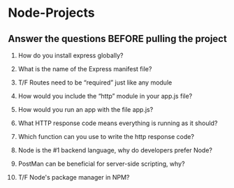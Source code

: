 # Node-Projects

## Answer the questions BEFORE pulling the project 

1. How do you install express globally? 

2. What is the name of the Express manifest file?

3. T/F Routes need to be “required” just like any module

4. How would you include the “http” module in your app.js file?

5. How would you run an app with the file app.js?

6. What HTTP response code means everything is running as it should?

7. Which function can you use to write the http response code?

8. Node is the #1 backend language, why do developers prefer Node?

9. PostMan can be beneficial for server-side scripting, why?

10. T/F  Node's package manager in NPM? 

